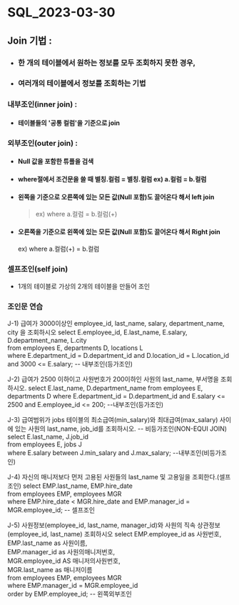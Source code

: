# SQL_2023-03-30

## Join 기법 : 
 * ### 한 개의 테이블에서 원하는 정보를 모두 조회하지 못한 경우,
 * ### 여러개의 테이블에서 정보를 조회하는 기법

### 내부조인(inner join) :
  * #### 테이블들의 '공통 컬럼'을 기준으로 join

### 외부조인(outer join) :
  * #### Null 값을 포함한 튜플을 검색
  * #### where절에서 조건문을 쓸 때 별칭.컬럼 = 별칭.컬럼 ex) a.컬럼 = b.컬럼
  * #### 왼쪽을 기준으로 오른쪽에 있는 모든 값(Null 포함)도 끌어온다 해서 left join
      > ex) where a.컬럼 = b.컬럼(+)
  * #### 오른쪽을 기준으로 왼쪽에 있는 모든 값(Null 포함)도 끌어온다 해서 Right join
      ex) where a.컬럼(+) = b.컬럼
### 셀프조인(self join)
   * 1개의 테이블로 가상의 2개의 테이블을 만들어 조인
   
### 조인문 연습
J-1) 급여가 3000이상인 employee_id, last_name, salary, department_name, city 을 조회하시오
select E.employee_id, E.last_name, E.salary, D.department_name, L.city    
from employees E, departments D, locations L    
where E.department_id = D.department_id and D.location_id = L.location_id and 3000 <= E.salary; -- 내부조인(등가조인)

J-2) 급여가 2500 이하이고 사원번호가 200이하인 사원의 last_name, 부서명을 조회하시오.
select E.last_name, D.department_name
from employees E, departments D
where E.department_id = D.department_id and E.salary <= 2500 and E.employee_id <= 200; --내부조인(등가조인)

J-3) 급여범위가 jobs 테이블의 최소급여(min_salary)와 최대급여(max_salary) 사이에 있는 사원의 last_name, job_id를 조회하시오.
-- 비등가조인(NON-EQUI JOIN)
select E.last_name, J.job_id                  
from employees E, jobs J   
where E.salary between J.min_salary and J.max_salary; --내부조인(비등가조인)

J-4) 자신의 매니저보다 먼저 고용된 사원들의 last_name 및 고용일을 조회한다.(셀프조인)
select EMP.last_name, EMP.hire_date   
from employees EMP, employees MGR    
where EMP.hire_date < MGR.hire_date and EMP.manager_id = MGR.employee_id; -- 셀프조인

J-5) 사원정보(employee_id, last_name, manager_id)와 사원의 직속 상관정보(employee_id, last_name) 조회하시오
select EMP.employee_id as 사원번호,     
	EMP.last_name as 사원이름,           
	EMP.manager_id as 사원의매니저번호,           
	MGR.employee_id AS 매니저의사원번호,        
	MGR.last_name as 매니저이름        
from employees EMP, employees MGR    
where EMP.manager_id = MGR.employee_id        
order by EMP.employee_id; -- 왼쪽외부조인     
